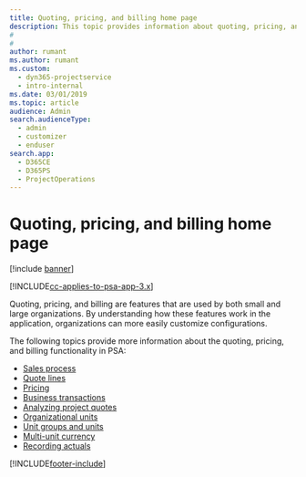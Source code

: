 ```yaml
---
title: Quoting, pricing, and billing home page
description: This topic provides information about quoting, pricing, and billing.
#
#
author: rumant
ms.author: rumant
ms.custom: 
  - dyn365-projectservice
  - intro-internal
ms.date: 03/01/2019
ms.topic: article
audience: Admin
search.audienceType: 
  - admin
  - customizer
  - enduser
search.app: 
  - D365CE
  - D365PS
  - ProjectOperations
---
```


# Quoting, pricing, and billing home page

[!include [banner](../includes/psa-now-project-operations.md)]

[!INCLUDE[cc-applies-to-psa-app-3.x](../includes/cc-applies-to-psa-app-3x.md)]

Quoting, pricing, and billing are features that are used by both small and large organizations. By understanding how these features work in the application, organizations can more easily customize configurations.

The following topics provide more information about the quoting, pricing, and billing functionality in PSA:

- [Sales process](basic-sales-process.md)
- [Quote lines](basic-quote-lines.md)
- [Pricing](basic-pricing.md)
- [Business transactions](basic-business-transactions.md)
- [Analyzing project quotes](basic-analyzing-quotes.md)
- [Organizational units](advanced-organizational.md)
- [Unit groups and units](advanced-units.md)
- [Multi-unit currency](advanced-currency.md)
- [Recording actuals](advanced-actuals.md)


[!INCLUDE[footer-include](../includes/footer-banner.md)]